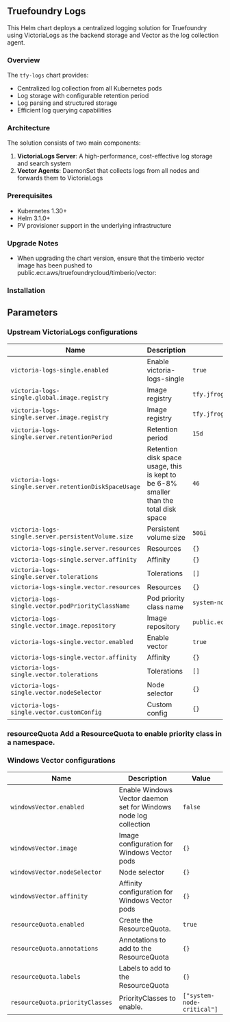 ## Truefoundry Logs 
This Helm chart deploys a centralized logging solution for Truefoundry using VictoriaLogs as the backend storage and Vector as the log collection agent.

### Overview

The `tfy-logs` chart provides:

- Centralized log collection from all Kubernetes pods
- Log storage with configurable retention period
- Log parsing and structured storage
- Efficient log querying capabilities

### Architecture

The solution consists of two main components:

1. **VictoriaLogs Server**: A high-performance, cost-effective log storage and search system
2. **Vector Agents**: DaemonSet that collects logs from all nodes and forwards them to VictoriaLogs

### Prerequisites

- Kubernetes 1.30+
- Helm 3.1.0+
- PV provisioner support in the underlying infrastructure

### Upgrade Notes
- When upgrading the chart version, ensure that the timberio vector image has been pushed to public.ecr.aws/truefoundrycloud/timberio/vector:<version>

### Installation

## Parameters

### Upstream VictoriaLogs configurations

| Name                                                  | Description                                                                           | Value                                             |
| ----------------------------------------------------- | ------------------------------------------------------------------------------------- | ------------------------------------------------- |
| `victoria-logs-single.enabled`                        | Enable victoria-logs-single                                                           | `true`                                            |
| `victoria-logs-single.global.image.registry`          | Image registry                                                                        | `tfy.jfrog.io/tfy-mirror`                         |
| `victoria-logs-single.server.image.registry`          | Image registry                                                                        | `tfy.jfrog.io/tfy-mirror`                         |
| `victoria-logs-single.server.retentionPeriod`         | Retention period                                                                      | `15d`                                             |
| `victoria-logs-single.server.retentionDiskSpaceUsage` | Retention disk space usage, this is kept to be 6-8% smaller than the total disk space | `46`                                              |
| `victoria-logs-single.server.persistentVolume.size`   | Persistent volume size                                                                | `50Gi`                                            |
| `victoria-logs-single.server.resources`               | Resources                                                                             | `{}`                                              |
| `victoria-logs-single.server.affinity`                | Affinity                                                                              | `{}`                                              |
| `victoria-logs-single.server.tolerations`             | Tolerations                                                                           | `[]`                                              |
| `victoria-logs-single.vector.resources`               | Resources                                                                             | `{}`                                              |
| `victoria-logs-single.vector.podPriorityClassName`    | Pod priority class name                                                               | `system-node-critical`                            |
| `victoria-logs-single.vector.image.repository`        | Image repository                                                                      | `public.ecr.aws/truefoundrycloud/timberio/vector` |
| `victoria-logs-single.vector.enabled`                 | Enable vector                                                                         | `true`                                            |
| `victoria-logs-single.vector.affinity`                | Affinity                                                                              | `{}`                                              |
| `victoria-logs-single.vector.tolerations`             | Tolerations                                                                           | `[]`                                              |
| `victoria-logs-single.vector.nodeSelector`            | Node selector                                                                         | `{}`                                              |
| `victoria-logs-single.vector.customConfig`            | Custom config                                                                         | `{}`                                              |

### resourceQuota Add a ResourceQuota to enable priority class in a namespace.


### Windows Vector configurations

| Name                            | Description                                                      | Value                      |
| ------------------------------- | ---------------------------------------------------------------- | -------------------------- |
| `windowsVector.enabled`         | Enable Windows Vector daemon set for Windows node log collection | `false`                    |
| `windowsVector.image`           | Image configuration for Windows Vector pods                      | `{}`                       |
| `windowsVector.nodeSelector`    | Node selector                                                    | `{}`                       |
| `windowsVector.affinity`        | Affinity configuration for Windows Vector pods                   | `{}`                       |
| `resourceQuota.enabled`         | Create the ResourceQuota.                                        | `true`                     |
| `resourceQuota.annotations`     | Annotations to add to the ResourceQuota                          | `{}`                       |
| `resourceQuota.labels`          | Labels to add to the ResourceQuota                               | `{}`                       |
| `resourceQuota.priorityClasses` | PriorityClasses to enable.                                       | `["system-node-critical"]` |
